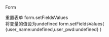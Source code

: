 Form

重置表单
	form.setFieldsValues  
将变量的值设为undefined
form.setFieldsValues( {user_name:undefined,user_pwd:undefined} )